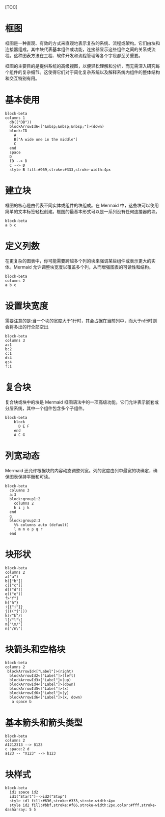 [TOC]
# 框图
框图是一种直观、有效的方式来直观地表示复杂的系统、流程或架构。它们由块和连接器组成，其中块代表基本组件或功能，连接器显示这些组件之间的关系或流程。这种图表方法在工程、软件开发和流程管理等各个字段都至关重要。

框图的主要目的是提供系统的高级视图，以便轻松理解和分析，而无需深入研究每个组件的复杂细节。这使得它们对于简化复杂系统以及解释系统内组件的整体结构和交互特别有用。
# 基本使用
```mermaid
block-beta
columns 1
  db(("DB"))
  blockArrowId6<["&nbsp;&nbsp;&nbsp;"]>(down)
  block:ID
    A
    B["A wide one in the middle"]
    C
  end
  space
  D
  ID --> D
  C --> D
  style B fill:#969,stroke:#333,stroke-width:4px
```
# 建立块
框图的核心是由代表不同实体或组件的块组成。在 Mermaid 中，这些块可以使用简单的文本标签轻松创建。框图的最基本形式可以是一系列没有任何连接器的块。
```mermaid
block-beta
a b c
```
# 定义列数
在更复杂的图表中，你可能需要跨越多个列的块来强调某些组件或表示更大的实体。Mermaid 允许调整块宽度以覆盖多个列，从而增强图表的可读性和结构。
```mermaid
block-beta
columns 2
a b c
```
# 设置块宽度
需要注意的是:当一个块的宽度大于1行时，其会占据在当前列中，而大于n行时则会将多出的行全部空出.
```mermaid
block-beta
columns 3
a:1
b:2
c:1
d:4
e:4
f:1
```
# 复合块
复合块或块中的块是 Mermaid 框图语法中的一项高级功能。它们允许表示嵌套或分层系统，其中一个组件包含多个子组件。
```mermaid
block-beta
    block
      D E F
    end
    A C G
```
# 列宽动态
Mermaid 还允许根据块的内容动态调整列宽。列的宽度由列中最宽的块确定，确保图表保持平衡和可读。
```mermaid
block-beta
  columns 3
  a:3
  block:group1:2
    columns 2
    h i j k
  end
  g
  block:group2:3
    %% columns auto (default)
    l m n o p q r
  end
```
# 块形状
```mermaid
block-beta
columns 2
a("a")
b(["b"])
c[["c"]]
d[("d")]
e(("e"))
f>"f"]
h{"h"}
i{{"i"}}
j((("j")))
k[/"k"/]
l[/"l"\]
m["\m/"]
n["/n\"]
```
# 块箭头和空格块
```mermaid
block-beta
columns 2
 blockArrowId<["Label"]>(right)
  blockArrowId2<["Label"]>(left)
  blockArrowId3<["Label"]>(up)
  blockArrowId4<["Label"]>(down)
  blockArrowId5<["Label"]>(x)
  blockArrowId6<["Label"]>(y)
  blockArrowId6<["Label"]>(x, down)
   a space b
```
# 基本箭头和箭头类型
```mermaid
block-beta
columns 2
A1212313 --> B123
c space:2 d
a123 -- "X123" --> b123
```
# 块样式
```mermaid
block-beta
  id1 space id2
  id1("Start")-->id2("Stop")
  style id1 fill:#636,stroke:#333,stroke-width:4px
  style id2 fill:#bbf,stroke:#f66,stroke-width:2px,color:#fff,stroke-dasharray: 5 5
```